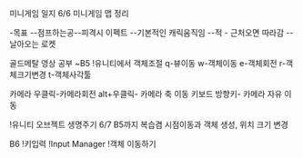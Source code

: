 미니게임 일지
6/6
미니게임 맵 정리

-목표
--점프하는공--피격시 이펙트
--기본적인 캐릭움직임
--적 - 근처오면 따라감
--날아오는 로켓


골드메탈 영상 공부 ~B5
!유니티에서 객체조절
q-뷰이동
w-객체이동
e-객체회전
r-객체크기변경
t-객체사각툴

카메라
우클릭-카메라회전
alt+우클릭- 카메라 축 이동
키보드 방향키- 카메라 자유 이동

!유니티 오브젝트 생명주기
6/7
B5까지 복습겸 시점이동과 객체 생성, 위치 크기 변경 

B6
!키입력
!Input Manager
!객체 이동하기 
